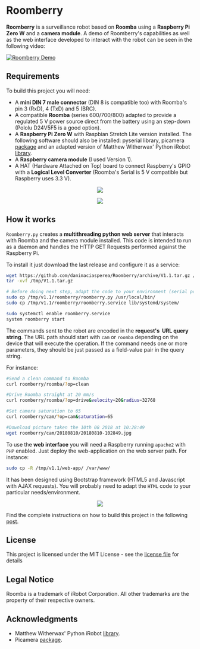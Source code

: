 # Roomberry

**Roomberry** is a surveillance robot based on **Roomba** using a **Raspberry Pi Zero W** and a **camera module**. A demo of Roomberry's capabilities as well as the web interface developed to interact with the robot can be seen in the following video:

[![Roomberry Demo](https://domoticproject.com/wp-content/uploads/2018/08/RoomberryDemoVisualCue.png)](https://www.youtube.com/watch?&v=kQcQSE5pvNA "Roomberry Demo")

## Requirements

To build this project you will need:
-	A **mini DIN 7 male connector** (DIN 8 is compatible too) with Roomba's pin 3 (RxD), 4 (TxD) and 5 (BRC).
-	A compatible **Roomba** (series 600/700/800) adapted to provide a regulated 5 V power source direct from the battery using an step-down (Pololu D24V5F5 is a good option).
-	A **Raspberry Pi Zero W** with Raspbian Stretch Lite version installed. The following software should also be installed: pyserial library, picamera [package](https://github.com/waveform80/picamera) and an adapted version of Matthew Witherwax' Python iRobot [library](https://github.com/danimaciasperea/irobot). 
-	A **Raspberry camera module** (I used Version 1).
-	A HAT (Hardware Attached on Top) board to connect Raspberry's GPIO with a **Logical Level Converter** (Roomba's Serial is 5 V compatible but Raspberry uses 3.3 V).
<p align="center">
<img src="https://domoticproject.com/wp-content/uploads/2018/08/Roofino_Roomba_RaspberryPiZeroW_Camera2.jpg">
</p>
<p align="center">
<img src="https://domoticproject.com/wp-content/uploads/2018/08/Roomberry-Front-View.jpg">
</p>

## How it works

`Roomberry.py` creates a **multithreading python web server** that interacts with Roomba and the camera module installed. This code is intended to run as a daemon and handles the HTTP GET Requests performed against the Raspberry Pi.

To install it just download the last release and configure it as a service:
```bash
wget https://github.com/danimaciasperea/Roomberry/archive/V1.1.tar.gz /tmp/
tar -xvf /tmp/V1.1.tar.gz

# Before doing next step, adapt the code to your environment (serial port used, IFTTT Key, etc.)
sudo cp /tmp/v1.1/roomberry/roomberry.py /usr/local/bin/
sudo cp /tmp/v1.1/roomberry/roomberry.service lib/systemd/system/

sudo systemctl enable roomberry.service
system roomberry start

```

The commands sent to the robot are encoded in the **request's  URL query string**. The URL path should start with `cam` or `roomba` depending on the device that will execute the operation. If the command needs one or more parameters, they should be just passed as a field-value pair in the query string.

For instance:

```bash
#Send a clean command to Roomba
curl roomberry/roomba/?op=clean

#Drive Roomba straight at 20 mm/s
curl roomberry/roomba/?op=drive&velocity=20&radius=32768

#Set camera saturation to 65
curl roomberry/cam/?op=cam&saturation=65

#Download picture taken the 10th 08 2018 at 10:28:49
wget roomberry/cam/20180810/20180810-102849.jpg
```

To use the **web interface** you will need a Raspberry running `apache2` with `PHP` enabled. Just deploy the web-application on the web server path. For instance:

```bash
sudo cp -R /tmp/v1.1/web-app/ /var/www/
```

It has been designed using Bootstrap framework (HTML5 and Javascript with AJAX requests). You will probably need to adapt the `HTML` code to your particular needs/environment.

<p align="center">
<img src="https://domoticproject.com/wp-content/uploads/2018/08/Screen-capture-WebInterface-Roomberry.png">
</p>

Find the complete instructions on how to build this project in the following [post](https://domoticproject.com/roomberry-surveillance-robot-roomba-raspberry-pi-zero-w-camera/).

## License
This project is licensed under the MIT License - see the  [license file](LICENSE.md) for details

## Legal Notice
Roomba is a trademark of iRobot Corporation. All other trademarks are the property of their respective owners.

## Acknowledgments

-  Matthew Witherwax' Python iRobot [library](https://github.com/julianpistorius/irobot).
-  Picamera [package](https://github.com/waveform80/picamera).



